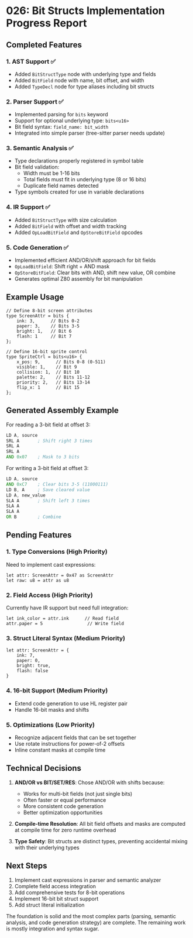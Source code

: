 # 026: Bit Structs Implementation Progress Report

## Completed Features

### 1. AST Support ✅
- Added `BitStructType` node with underlying type and fields
- Added `BitField` node with name, bit offset, and width
- Added `TypeDecl` node for type aliases including bit structs

### 2. Parser Support ✅
- Implemented parsing for `bits` keyword
- Support for optional underlying type: `bits<u16>`
- Bit field syntax: `field_name: bit_width`
- Integrated into simple parser (tree-sitter parser needs update)

### 3. Semantic Analysis ✅
- Type declarations properly registered in symbol table
- Bit field validation:
  - Width must be 1-16 bits
  - Total fields must fit in underlying type (8 or 16 bits)
  - Duplicate field names detected
- Type symbols created for use in variable declarations

### 4. IR Support ✅
- Added `BitStructType` with size calculation
- Added `BitField` with offset and width tracking
- Added `OpLoadBitField` and `OpStoreBitField` opcodes

### 5. Code Generation ✅
- Implemented efficient AND/OR/shift approach for bit fields
- `OpLoadBitField`: Shift right + AND mask
- `OpStoreBitField`: Clear bits with AND, shift new value, OR combine
- Generates optimal Z80 assembly for bit manipulation

## Example Usage

```minz
// Define 8-bit screen attributes
type ScreenAttr = bits {
    ink: 3,      // Bits 0-2
    paper: 3,    // Bits 3-5  
    bright: 1,   // Bit 6
    flash: 1     // Bit 7
};

// Define 16-bit sprite control
type SpriteCtrl = bits<u16> {
    x_pos: 9,      // Bits 0-8 (0-511)
    visible: 1,    // Bit 9
    collision: 1,  // Bit 10
    palette: 2,    // Bits 11-12
    priority: 2,   // Bits 13-14
    flip_x: 1      // Bit 15
};
```

## Generated Assembly Example

For reading a 3-bit field at offset 3:
```asm
LD A, source
SRL A       ; Shift right 3 times
SRL A
SRL A
AND 0x07    ; Mask to 3 bits
```

For writing a 3-bit field at offset 3:
```asm
LD A, source
AND 0xC7    ; Clear bits 3-5 (11000111)
LD B, A     ; Save cleared value
LD A, new_value
SLA A       ; Shift left 3 times
SLA A
SLA A
OR B        ; Combine
```

## Pending Features

### 1. Type Conversions (High Priority)
Need to implement cast expressions:
```minz
let attr: ScreenAttr = 0x47 as ScreenAttr
let raw: u8 = attr as u8
```

### 2. Field Access (High Priority)
Currently have IR support but need full integration:
```minz
let ink_color = attr.ink      // Read field
attr.paper = 5                 // Write field
```

### 3. Struct Literal Syntax (Medium Priority)
```minz
let attr: ScreenAttr = { 
    ink: 7, 
    paper: 0, 
    bright: true, 
    flash: false 
}
```

### 4. 16-bit Support (Medium Priority)
- Extend code generation to use HL register pair
- Handle 16-bit masks and shifts

### 5. Optimizations (Low Priority)
- Recognize adjacent fields that can be set together
- Use rotate instructions for power-of-2 offsets
- Inline constant masks at compile time

## Technical Decisions

1. **AND/OR vs BIT/SET/RES**: Chose AND/OR with shifts because:
   - Works for multi-bit fields (not just single bits)
   - Often faster or equal performance
   - More consistent code generation
   - Better optimization opportunities

2. **Compile-time Resolution**: All bit field offsets and masks are computed at compile time for zero runtime overhead

3. **Type Safety**: Bit structs are distinct types, preventing accidental mixing with their underlying types

## Next Steps

1. Implement cast expressions in parser and semantic analyzer
2. Complete field access integration 
3. Add comprehensive tests for 8-bit operations
4. Implement 16-bit bit struct support
5. Add struct literal initialization

The foundation is solid and the most complex parts (parsing, semantic analysis, and code generation strategy) are complete. The remaining work is mostly integration and syntax sugar.
